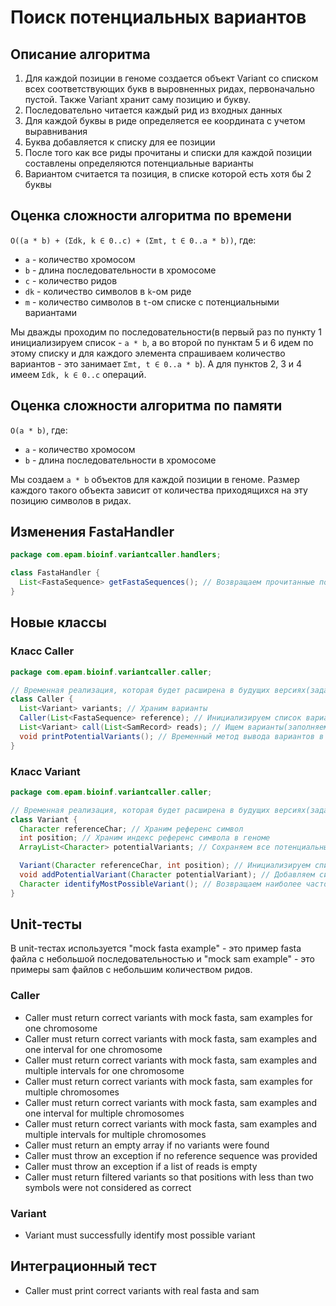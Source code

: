# Поиск потенциальных вариантов

## Описание алгоритма

1. Для каждой позиции в геноме создается объект Variant со списком всех соответствующих букв в выровненных ридах, первоначально пустой. Также Variant хранит саму позицию и букву.
2. Последовательно читается каждый рид из входных данных
3. Для каждой буквы в риде определяется ее координата с учетом выравнивания
4. Буква добавляется к списку для ее позиции
5. После того как все риды прочитаны и списки для каждой позиции составлены определяются потенциальные варианты
6. Вариантом считается та позиция, в списке которой есть хотя бы 2 буквы

## Оценка сложности алгоритма по времени

```O((a * b) + (Σdk, k ∈ 0..c) + (Σmt, t ∈ 0..a * b))```, где:
* ```a``` - количество хромосом
* ```b``` - длина последовательности в хромосоме
* ```c``` - количество ридов
* ```dk``` - количество символов в ```k```-ом риде
* ```m``` - количество символов в ```t```-ом списке с потенциальными вариантами

Мы дважды проходим по последовательности(в первый раз по пункту 1 инициализируем список - ```a * b```, а во второй по пунктам 5 и 6 идем по этому списку и для каждого элемента спрашиваем количество вариантов - это занимает ```Σmt, t ∈ 0..a * b```). А для пунктов 2, 3 и 4 имеем ```Σdk, k ∈ 0..c``` операций.

## Оценка сложности алгоритма по памяти

```O(a * b)```, где:
* ```a``` - количество хромосом
* ```b``` - длина последовательности в хромосоме

Мы создаем ```a * b``` объектов для каждой позиции в геноме. Размер каждого такого объекта зависит от количества приходящихся на эту позицию символов в ридах.

## Изменения FastaHandler
```java
package com.epam.bioinf.variantcaller.handlers;

class FastaHandler {
  List<FastaSequence> getFastaSequences(); // Возвращаем прочитанные последовательности
}
```

## Новые классы

### Класс Caller
```java
package com.epam.bioinf.variantcaller.caller;

// Временная реализация, которая будет расширена в будущих версиях(задача про метрики)
class Caller {
  List<Variant> variants; // Храним варианты
  Caller(List<FastaSequence> reference); // Инициализируем список вариантов объектами Variant с пустыми списками внутри
  List<Variant> call(List<SamRecord> reads); // Ищем варианты(заполняем массивы в объектах Variant) и возвращаем результат как список вариантов
  void printPotentialVariants(); // Временный метод вывода вариантов в консоль
}
```

### Класс Variant
```java
package com.epam.bioinf.variantcaller.caller;

// Временная реализация, которая будет расширена в будущих версиях(задача про метрики)
class Variant {
  Character referenceChar; // Храним референс символ
  int position; // Храним индекс референс символа в геноме
  ArrayList<Character> potentialVariants; // Сохраняем все потенциальные варианты

  Variant(Character referenceChar, int position); // Инициализируем список
  void addPotentialVariant(Character potentialVariant); // Добавляем символ к potentialVariants
  Character identifyMostPossibleVariant(); // Возвращаем наиболее часто встречающийся символ
}
```

## Unit-тесты

В unit-тестах используется "mock fasta example" - это пример fasta файла с небольшой последовательностью
и "mock sam example" - это примеры sam файлов с небольшим количеством ридов.

### Caller

* Caller must return correct variants with mock fasta, sam examples for one chromosome
* Caller must return correct variants with mock fasta, sam examples and one interval for one chromosome
* Caller must return correct variants with mock fasta, sam examples and multiple intervals for one chromosome
* Caller must return correct variants with mock fasta, sam examples for multiple chromosomes
* Caller must return correct variants with mock fasta, sam examples and one interval for multiple chromosomes
* Caller must return correct variants with mock fasta, sam examples and multiple intervals for multiple chromosomes
* Caller must return an empty array if no variants were found
* Caller must throw an exception if no reference sequence was provided
* Caller must throw an exception if a list of reads is empty
* Caller must return filtered variants so that positions with less than two symbols were not considered as correct


### Variant

* Variant must successfully identify most possible variant

## Интеграционный тест

* Caller must print correct variants with real fasta and sam
